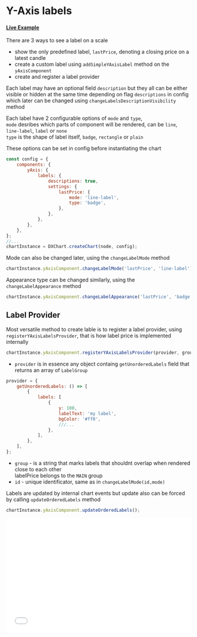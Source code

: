 # Y-Axis labels

#### <!--CSB_LINK-->[Live Example](https://codesandbox.io/s/nncklz)<!--/CSB_LINK-->

There are 3 ways to see a label on a scale

-   show the only predefined label, `lastPrice`, denoting a closing price on a latest candle
-   create a custom label using `addSimpleYAxisLabel` method on the `yAxisComponent`
-   create and register a label provider

Each label may have an optional field `description` but they all can be either visible or hidden at the same time depending on flag `descriptions` in config
which later can be changed using `changeLabelsDescriptionVisibility` method

Each label have 2 configurable options of `mode` and `type`,  
`mode` desribes which parts of component will be rendered, can be `line`, `line-label`, `label` or `none`  
`type` is the shape of label itself, `badge`, `rectangle` or `plain`

These options can be set in config before instantiating the chart

```js
const config = {
	components: {
		yAxis: {
			labels: {
				descriptions: true,
				settings: {
					lastPrice: {
						mode: 'line-label',
						type: 'badge',
					},
				},
			},
		},
	},
};
//...
chartInstance = DXChart.createChart(node, config);
```

Mode can also be changed later, using the `changeLabelMode` method

```js
chartInstance.yAxisComponent.changeLabelMode('lastPrice', 'line-label');
```

Appearance type can be changed similarly, using the `changeLabelAppearance` method

```js
chartInstance.yAxisComponent.changeLabelAppearance('lastPrice', 'badge');
```

## Label Provider

Most versatile method to create lable is to register a label provider, using `registerYAxisLabelsProvider`,
that is how label price is implemented internally

```js
chartInstance.yAxisComponent.registerYAxisLabelsProvider(provider, group, id);
```

-   `provider` is in essence any object containg `getUnorderedLabels` field that returns an array of `LabelGroup`

```js
provider = {
	getUnorderedLabels: () => [
		{
			labels: [
				{
					y: 100,
					labelText: 'my label',
					bgColor: '#ff0',
					///...
				},
			],
		},
	],
};
```

-   `group` - is a string that marks labels that shouldnt overlap when rendered close to each other  
    labelPrice belongs to the `MAIN` group
-   `id` - unique identificator, same as in `changeLabelMode(id,mode)`

Labels are updated by internal chart events but update also can be forced by calling `updateOrderedLabels` method

```js
chartInstance.yAxisComponent.updateOrderedLabels();
```

<iframe src="./index.html" style="width:100%; border:none; height: 310px" title="DXCharts Lite Label Provider"></iframe>
